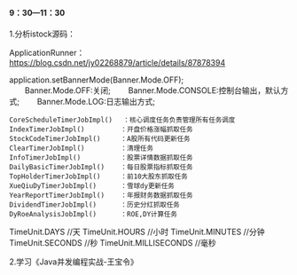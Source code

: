 #### 9：30—11：30

1.分析istock源码：

ApplicationRunner：https://blog.csdn.net/jy02268879/article/details/87878394

application.setBannerMode(Banner.Mode.OFF);          
　　Banner.Mode.OFF:关闭;
　　Banner.Mode.CONSOLE:控制台输出，默认方式;
　　Banner.Mode.LOG:日志输出方式;

```
CoreScheduleTimerJobImpl()　	：核心调度任务负责管理所有任务调度　
IndexTimerJobImpl()			：开盘价格涨幅抓取任务
StockCodeTimerJobImpl()		：A股所有代码更新任务
ClearTimerJobImpl()			：清理任务
InfoTimerJobImpl()			：股票详情数据抓取任务
DailyBasicTimerJobImpl()	：每日股票指标抓取任务
TopHolderTimerJobImpl()		：前10大股东抓取任务
XueQiuDyTimerJobImpl()		：雪球dy更新任务
YearReportTimerJobImpl()	：年报财务数据抓取任务
DividendTimerJobImpl()		：历史分红抓取任务
DyRoeAnalysisJobImpl()		：ROE,DY计算任务
```

TimeUnit.DAYS          //天
TimeUnit.HOURS         //小时
TimeUnit.MINUTES       //分钟
TimeUnit.SECONDS       //秒
TimeUnit.MILLISECONDS  //毫秒

2.学习《Java并发编程实战-王宝令》





